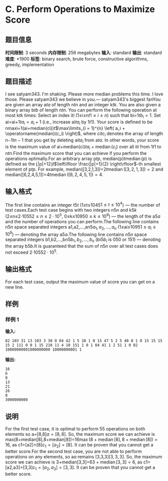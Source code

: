 # C. Perform Operations to Maximize Score

## 题目信息

**时间限制**: 3 seconds
**内存限制**: 256 megabytes
**输入**: standard
**输出**: standard
**难度**: *1900
**标签**: binary search, brute force, constructive algorithms, greedy, implementation

## 题目描述

I see satyam343. I'm shaking. Please more median problems this time. I love those. Please satyam343 we believe in you.— satyam343's biggest fanYou are given an array a$t$$a$ of length n$t$$n$ and an integer k$t$$k$. You are also given a binary array b$t$$b$ of length n$t$$n$. You can perform the following operation at most k$t$$k$ times: Select an index i$t$$i$ (1≤i≤n$t$$1 \leq i \leq n$) such that bi=1$t$$b_i = 1$. Set ai=ai+1$t$$a_i = a_i + 1$ (i.e., increase ai$t$$a_i$ by 1$t$$1$). Your score is defined to be nmaxi=1(ai+median(ci))$t$$\max\limits_{i = 1}^{n} \left( a_i + \operatorname{median}(c_i) \right)$, where ci$t$$c_i$ denotes the array of length n−1$t$$n-1$ that you get by deleting ai$t$$a_i$ from a$t$$a$. In other words, your score is the maximum value of ai+median(ci)$t$$a_i + \operatorname{median}(c_i)$ over all i$t$$i$ from 1$t$$1$ to n$t$$n$.Find the maximum score that you can achieve if you perform the operations optimally.For an arbitrary array p$t$$p$, median(p)$t$$\operatorname{median}(p)$ is defined as the ⌊|p|+12⌋$t$$\left\lfloor \frac{|p|+1}{2} \right\rfloor$-th smallest element of p$t$$p$. For example, median([3,2,1,3])=2$t$$\operatorname{median} \left( [3,2,1,3] \right) = 2$ and median([6,2,4,5,1])=4$t$$\operatorname{median} \left( [6,2,4,5,1] \right) = 4$.

## 输入格式

The first line contains an integer t$5$$t$ (1≤t≤104$5$$1 \leq t \leq 10^4$) — the number of test cases.Each test case begins with two integers n$5$$n$ and k$5$$k$ (2≤n≤2⋅105$5$$2 \leq n \leq 2 \cdot 10^5$, 0≤k≤109$5$$0 \leq k \leq 10^9$) — the length of the a$5$$a$ and the number of operations you can perform.The following line contains n$5$$n$ space separated integers a1,a2,…,an$5$$a_1, a_2, \ldots, a_n$ (1≤ai≤109$5$$1 \leq a_i \leq 10^9$) — denoting the array a$5$$a$.The following line contains n$5$$n$ space separated integers b1,b2,…,bn$5$$b_1, b_2, \ldots, b_n$ (bi$5$$b_i$ is 0$5$$0$ or 1$5$$1$) — denoting the array b$5$$b$.It is guaranteed that the sum of n$5$$n$ over all test cases does not exceed 2⋅105$5$$2 \cdot 10^5$.

## 输出格式

For each test case, output the maximum value of score you can get on a new line.

## 样例

### 样例 1

**输入:**
```
82 103 31 13 103 3 30 0 04 42 1 5 10 1 0 15 47 5 2 5 40 0 1 0 15 15 15 15 2 111 0 0 1 15 210 11 4 10 151 1 0 1 04 41 1 2 51 1 0 02 10000000001000000000 10000000001 1
```

**输出:**
```
16
6
8
13
21
26
8
3000000000
```

## 说明

For the first test case, it is optimal to perform 5$5$ operations on both elements so a=[8,8]$a = [8,8]$. So, the maximum score we can achieve is max(8+median[8],8+median[8])=16$\max(8 + \operatorname{median}[8], 8 + \operatorname{median}[8]) = 16$, as c1=[a2]=[8]$c_1 = [a_2] = [8]$. It can be proven that you cannot get a better score.For the second test case, you are not able to perform operations on any elements, so a$a$ remains [3,3,3]$[3,3,3]$. So, the maximum score we can achieve is 3+median[3,3]=6$3 + \operatorname{median}[3, 3] = 6$, as c1=[a2,a3]=[3,3]$c_1 = [a_2, a_3] = [3, 3]$. It can be proven that you cannot get a better score.
